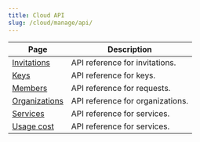 ```yaml
---
title: Cloud API
slug: /cloud/manage/api/
---
```


| Page                                                           | Description                      |
|----------------------------------------------------------------|----------------------------------|
| [Invitations](/cloud/manage/api/invitations-api-reference)     | API reference for invitations.   |
| [Keys](/cloud/manage/api/keys-api-reference)                   | API reference for keys.          |
| [Members](/cloud/manage/api/members-api-reference)             | API reference for requests.      |
| [Organizations](/cloud/manage/api/organizations-api-reference) | API reference for organizations. |
| [Services](/cloud/manage/api/services-api-reference)           | API reference for services.      |
| [Usage cost](/cloud/manage/api/usageCost-api-reference)        | API reference for services.      |